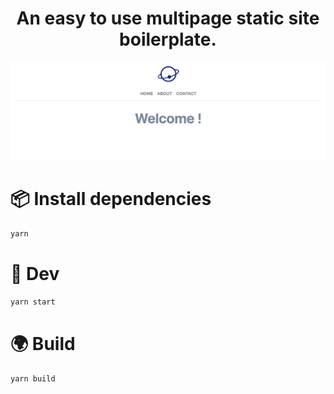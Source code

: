 <h1 align="center">
  An easy to use multipage static site boilerplate. 
</h1>

<div align="center">
  <img src="./public/demo.png"/>
</div>

# 📦 Install dependencies

```sh
yarn
```

# 🔨 Dev

```sh
yarn start
```

# 🌍 Build

```sh
yarn build
```